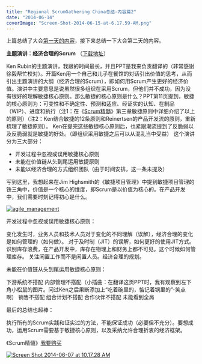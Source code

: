 ```yaml
---
title: "Regional ScrumGathering China总结-内容篇2"
date: "2014-06-14"
coverImage: "Screen-Shot-2014-06-15-at-6.17.59-AM.png"
---
```


上篇总结了大会[第一天的内容](http://bobjiang.com/2014/06/11/regional-scrumgathering-china-summary-content/)，接下来总结一下大会第二天的内容。

**主题演讲：经济合理的Scrum** （[下载地址](http://www.innolution.com/resources/presentations/scrum-gathering-shanghai-2014-economically-sensible-scrum)）

Ken Rubin的主题演讲，我跟的时间最长，并且PPT是我来负责翻译的（非常感谢徐毅帮忙校对）。开篇Ken用一个自己和儿子在餐馆的对话引出价值的思考，从而引出主题演讲的大纲（经济合理的Scrum），即如何用Scrum产生更好的经济价值。演讲中主要意思是说虽然很多组织在采用Scrum，但他们并不成功，因为没有很好的理解敏捷核心原则。那么敏捷的核心原则是什么？PPT第11页提到，敏捷的核心原则为：可变性和不确定性、预测和适应、经证实的认知、在制品（WIP）、进度和执行（注1：在《[Scrum精髓](http://www.essentialscrum.cn)》第三章敏捷原则中详细介绍了以上的原则）（注2：Ken结合敏捷的12条原则和Reinertsen的产品开发流的原则，重新梳理了敏捷原则）。 Ken在提完这些敏捷核心原则后，也紧跟潮流提到了反脆弱以及反脆弱就是敏捷的好处。（即组织采用敏捷之后可以从混乱当中受益） 这个演讲分为三大部分：

- 开发过程中忽视或误用敏捷核心原则
- 未能在价值链从头到尾运用敏捷原则
- 未能以经济合理的方式组织团队（由于时间安排，这一条未提及）

写到这里，我想起来在Jim Highsmith的《敏捷项目管理》中提到敏捷项目管理的铁三角中，价值是一个核心的维度，即Scrum是以价值为核心的。在产品开发中，我们需要时刻记得初心是什么。

[![agile_management](/wp-content/uploads/2014/06/agile_management.jpg)](/wp-content/uploads/2014/06/agile_management.jpg)

开发过程中忽视或误用敏捷核心原则：

变化发生时，业务人员和技术人员对于变化的不同理解（误解），经济合理的变化是如何管理的（如何做）。 对于及时制（JIT）的误解，如何更好的使用JIT方式。 识别库存浪费，在产品开发中，库存在物理上和财务上都不可见。这个时候如何管理库存。 关注闲置工作而不是闲置人员。经济合理的规划。

未能在价值链从头到尾运用敏捷核心原则：

下游系统不搭配 内部管理不搭配（小插曲：在翻译这页PPT时，我有观察到左下角小松鼠的图片。问过Ken之后果断添加上“吃着碗里的，惦记着锅里的”-笑点啊） 销售不搭配 组合计划不搭配 合作伙伴不搭配 未能看到全局

最后的总结也超棒：

执行所有的Scrum实践和证实过的方法，不能保证成功（必要但不充分）。要想成功，运用Scrum需要基于敏捷核心原则，以及采纳允许合理折衷的经济框架。

《Scrum精髓》[我要购买](http://item.jd.com/11462889.html)

[![Screen Shot 2014-06-07 at 10.17.28 AM](/wp-content/uploads/2013/11/Screen-Shot-2014-06-07-at-10.17.28-AM.png)](/wp-content/uploads/2013/11/Screen-Shot-2014-06-07-at-10.17.28-AM.png)
